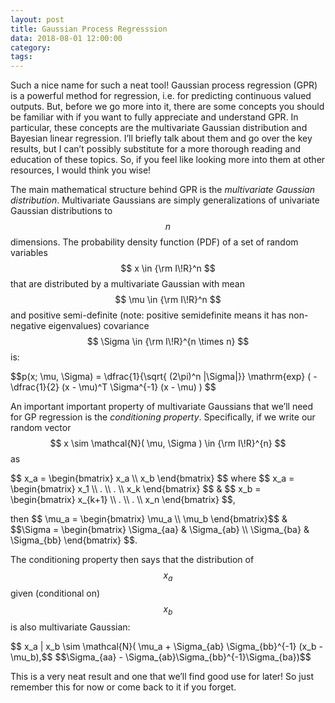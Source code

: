 ```yaml
---
layout: post
title: Gaussian Process Regresssion
data: 2018-08-01 12:00:00 
category: 
tags:
---
```


Such a nice name for such a neat tool! Gaussian process regression (GPR) is a powerful method for regression, i.e. for predicting continuous valued outputs. But, before we go more into it, there are some concepts you should be familiar with if you want to fully appreciate and understand GPR. In particular, these concepts are the multivariate Gaussian distribution and Bayesian linear regression. I’ll briefly talk about them and go over the key results, but I can’t possibly substitute for a more thorough reading and  education of these topics. So, if you feel like looking more into them at other resources, I would think you wise! 

The main mathematical structure behind GPR is the _multivariate Gaussian distribution_. Multivariate Gaussians are simply generalizations of univariate Gaussian distributions to $$n$$ dimensions. The probability density function (PDF) of a set of random variables $$ x \in {\rm I\!R}^n $$ that are distributed by a multivariate Gaussian with mean $$ \mu \in {\rm I\!R}^n $$ and positive semi-definite (note: positive semidefinite means it has non-negative eigenvalues) covariance $$ \Sigma \in {\rm I\!R}^{n \times n} $$ is:
<p> $$p(x; \mu, \Sigma) = \dfrac{1}{\sqrt{ (2\pi)^n |\Sigma|}} \mathrm{exp} ( - \dfrac{1}{2} (x - \mu)^T \Sigma^{-1} (x - \mu) ) $$ </p>

An important important property of multivariate Gaussians that we’ll need for GP regression is the _conditioning property_. Specifically, if we write our random vector $$ x \sim \mathcal{N}( \mu, \Sigma ) \in {\rm I\!R}^{n} $$ as

<p>
$$ x_a =
\begin{bmatrix}
x_a \\
x_b
\end{bmatrix} $$
where
$$ x_a =
\begin{bmatrix}
x_1 \\
. \\
. \\
x_k
\end{bmatrix} $$ & $$ x_b =
\begin{bmatrix}
x_{k+1} \\
. \\
. \\
x_n
\end{bmatrix} $$, </p>

<p> then 
$$ \mu_a =
\begin{bmatrix}
\mu_a \\
\mu_b
\end{bmatrix}$$
& 
$$\Sigma = 
\begin{bmatrix}
\Sigma_{aa} & \Sigma_{ab} \\
\Sigma_{ba} & \Sigma_{bb}
\end{bmatrix} $$. </p>

The conditioning property then says that the distribution of $$x_a$$ given (conditional on) $$x_b$$ is also multivariate Gaussian:

<p> $$ x_a | x_b \sim \mathcal{N}( \mu_a + \Sigma_{ab} \Sigma_{bb}^{-1} (x_b - \mu_b),$$ $$\Sigma_{aa} - \Sigma_{ab}\Sigma_{bb}^{-1}\Sigma_{ba})$$ </p> 

This is a very neat result and one that we’ll find good use for later! So just remember this for now or come back to it if you forget.


